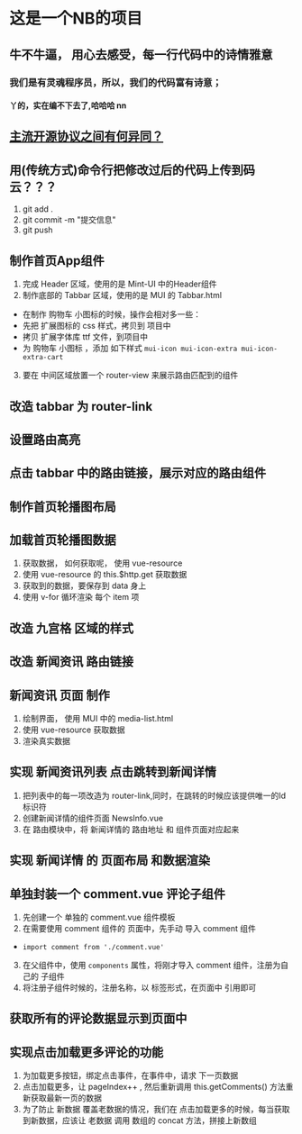 # 这是一个NB的项目

## 牛不牛逼， 用心去感受，每一行代码中的诗情雅意

### 我们是有灵魂程序员，所以，我们的代码富有诗意；

#### 丫的，实在编不下去了,哈哈哈 nn

## [主流开源协议之间有何异同？](https://www.zhihu.com/question/19568896)

## 用(传统方式)命令行把修改过后的代码上传到码云？？？
1. git add .
2. git commit -m "提交信息"
3. git push

## 制作首页App组件
1. 完成 Header 区域，使用的是 Mint-UI 中的Header组件
2. 制作底部的 Tabbar 区域，使用的是 MUI 的 Tabbar.html
 + 在制作 购物车 小图标的时候，操作会相对多一些：
 + 先把 扩展图标的 css 样式，拷贝到 项目中
 + 拷贝 扩展字体库 ttf 文件，到项目中
 + 为 购物车 小图标 ，添加 如下样式 `mui-icon mui-icon-extra mui-icon-extra-cart`
3. 要在 中间区域放置一个 router-view 来展示路由匹配到的组件

## 改造 tabbar 为 router-link

## 设置路由高亮

## 点击 tabbar 中的路由链接，展示对应的路由组件

## 制作首页轮播图布局

## 加载首页轮播图数据
1. 获取数据， 如何获取呢， 使用 vue-resource
2. 使用 vue-resource 的 this.$http.get 获取数据
3. 获取到的数据，要保存到 data 身上
4. 使用 v-for 循环渲染 每个 item 项

## 改造 九宫格 区域的样式

## 改造 新闻资讯 路由链接

## 新闻资讯 页面 制作
1. 绘制界面， 使用 MUI 中的 media-list.html
2. 使用 vue-resource 获取数据
3. 渲染真实数据

## 实现 新闻资讯列表 点击跳转到新闻详情
1. 把列表中的每一项改造为 router-link,同时，在跳转的时候应该提供唯一的Id标识符
2. 创建新闻详情的组件页面  NewsInfo.vue
3. 在 路由模块中，将 新闻详情的 路由地址 和 组件页面对应起来

## 实现 新闻详情 的 页面布局 和数据渲染

## 单独封装一个 comment.vue 评论子组件
1. 先创建一个 单独的 comment.vue 组件模板
2. 在需要使用 comment 组件的 页面中，先手动 导入 comment 组件
 + `import comment from './comment.vue'`
3. 在父组件中，使用 `components` 属性，将刚才导入 comment 组件，注册为自己的 子组件
4. 将注册子组件时候的，注册名称，以 标签形式，在页面中 引用即可

## 获取所有的评论数据显示到页面中

## 实现点击加载更多评论的功能
1. 为加载更多按钮，绑定点击事件，在事件中，请求 下一页数据
2. 点击加载更多，让 pageIndex++ , 然后重新调用 this.getComments() 方法重新获取最新一页的数据
3. 为了防止 新数据 覆盖老数据的情况，我们在 点击加载更多的时候，每当获取到新数据，应该让 老数据 调用 数组的 concat 方法，拼接上新数组